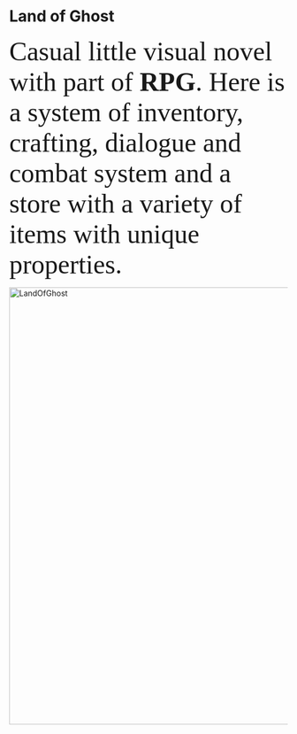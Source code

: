 # Land of Ghost
<p><font size="7" face="verdana">Casual little visual novel with part of <b>RPG</b>. Here is a system of inventory, crafting, dialogue and combat system and a store with a variety of items with unique properties.</font></p>
<img src="https://github.com/uvazaemiy/uvazaemiy/blob/main/LandOfGhost.gif" width="790" alt="LandOfGhost">